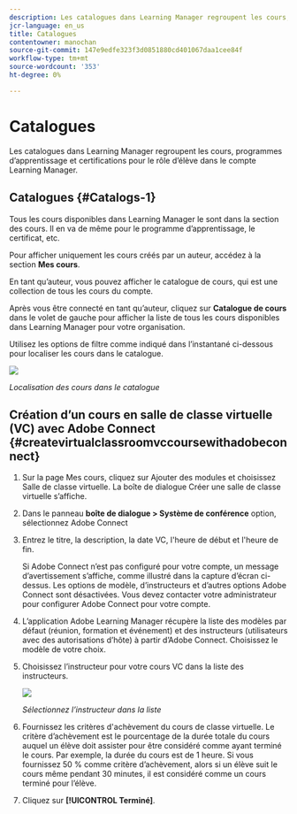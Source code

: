```yaml
---
description: Les catalogues dans Learning Manager regroupent les cours, programmes d’apprentissage et certifications pour le rôle d’élève dans le compte Learning Manager.
jcr-language: en_us
title: Catalogues
contentowner: manochan
source-git-commit: 147e9edfe323f3d0851880cd401067daa1cee84f
workflow-type: tm+mt
source-wordcount: '353'
ht-degree: 0%

---
```




# Catalogues

Les catalogues dans Learning Manager regroupent les cours, programmes d’apprentissage et certifications pour le rôle d’élève dans le compte Learning Manager.

## Catalogues {#Catalogs-1}

Tous les cours disponibles dans Learning Manager le sont dans la section des cours. Il en va de même pour le programme d’apprentissage, le certificat, etc.

Pour afficher uniquement les cours créés par un auteur, accédez à la section **Mes cours**.

En tant qu’auteur, vous pouvez afficher le catalogue de cours, qui est une collection de tous les cours du compte.

Après vous être connecté en tant qu’auteur, cliquez sur **Catalogue de cours** dans le volet de gauche pour afficher la liste de tous les cours disponibles dans Learning Manager pour votre organisation.

Utilisez les options de filtre comme indiqué dans l’instantané ci-dessous pour localiser les cours dans le catalogue.

![](assets/search-options.png)

*Localisation des cours dans le catalogue*

## Création d’un cours en salle de classe virtuelle (VC) avec Adobe Connect {#createvirtualclassroomvccoursewithadobeconnect}

1. Sur la page Mes cours, cliquez sur Ajouter des modules et choisissez Salle de classe virtuelle. La boîte de dialogue Créer une salle de classe virtuelle s’affiche.
1. Dans le panneau **boîte de dialogue > Système de conférence** option, sélectionnez Adobe Connect
1. Entrez le titre, la description, la date VC, l&#39;heure de début et l&#39;heure de fin.

   Si Adobe Connect n’est pas configuré pour votre compte, un message d’avertissement s’affiche, comme illustré dans la capture d’écran ci-dessus. Les options de modèle, d’instructeurs et d’autres options Adobe Connect sont désactivées. Vous devez contacter votre administrateur pour configurer Adobe Connect pour votre compte.

1. L’application Adobe Learning Manager récupère la liste des modèles par défaut (réunion, formation et événement) et des instructeurs (utilisateurs avec des autorisations d’hôte) à partir d’Adobe Connect. Choisissez le modèle de votre choix.

1. Choisissez l’instructeur pour votre cours VC dans la liste des instructeurs.

   ![](assets/choose-instructor.png)

   *Sélectionnez l’instructeur dans la liste*

1. Fournissez les critères d&#39;achèvement du cours de classe virtuelle. Le critère d’achèvement est le pourcentage de la durée totale du cours auquel un élève doit assister pour être considéré comme ayant terminé le cours. Par exemple, la durée du cours est de 1 heure. Si vous fournissez 50 % comme critère d’achèvement, alors si un élève suit le cours même pendant 30 minutes, il est considéré comme un cours terminé pour l’élève.

1. Cliquez sur **[!UICONTROL Terminé]**.
